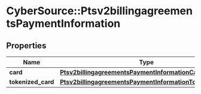 # CyberSource::Ptsv2billingagreementsPaymentInformation

## Properties
Name | Type | Description | Notes
------------ | ------------- | ------------- | -------------
**card** | [**Ptsv2billingagreementsPaymentInformationCard**](Ptsv2billingagreementsPaymentInformationCard.md) |  | [optional] 
**tokenized_card** | [**Ptsv2billingagreementsPaymentInformationTokenizedCard**](Ptsv2billingagreementsPaymentInformationTokenizedCard.md) |  | [optional] 


